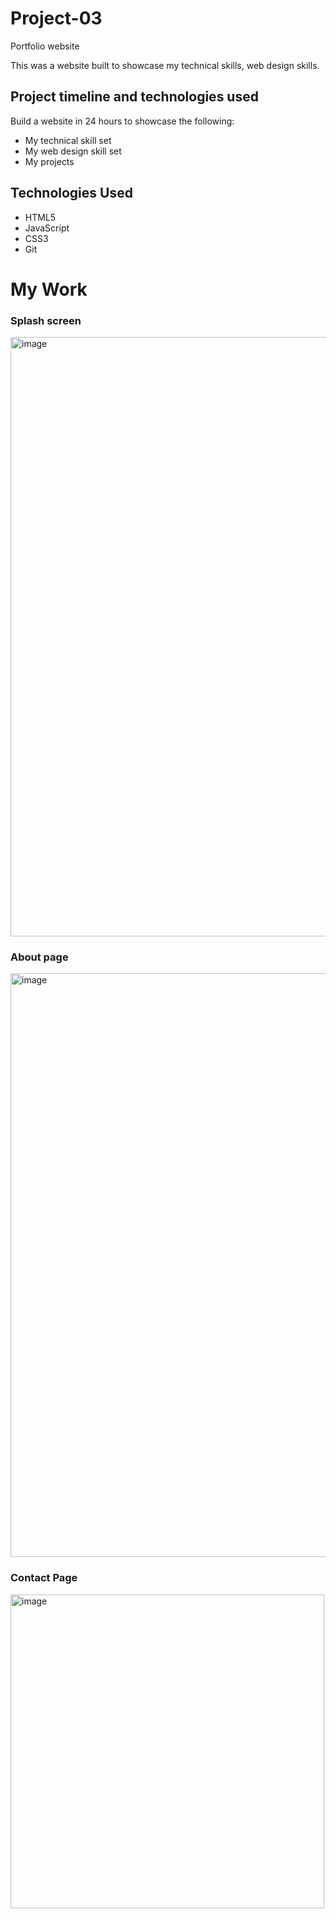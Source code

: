 # Project-03
Portfolio website 

This was a website built to showcase my technical skills, web design skills.

## Project timeline and technologies used
Build a website in 24 hours to showcase the following:

- My technical skill set
- My web design skill set
- My projects

## Technologies Used
- HTML5
- JavaScript
- CSS3
- Git

# My Work
### Splash screen
<img width="959" alt="image" src="https://github.com/user-attachments/assets/d4ebd649-71fc-49a6-b67c-ac1a1cd4f05a">

### About page
<img width="934" alt="image" src="https://github.com/user-attachments/assets/c0b44c31-e54d-4ad9-a24a-4577f05fbc18">

### Contact Page
<img width="502" alt="image" src="https://github.com/user-attachments/assets/37ca99ce-6377-42bd-9772-5fe8b9dc0471">
